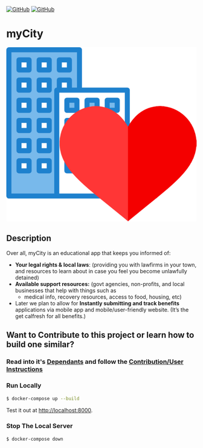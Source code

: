 <!-- <p align="center">
<strong style="color: red;">❌&nbsp;&nbsp;&nbsp;&nbsp;&nbsp;STOP: DO NOT CLONE THIS REPO &nbsp;&nbsp;&nbsp;&nbsp;&nbsp;❌</strong>
<br><b>Carefully</b> follow the instructions <a href="Docs/Instructions.md">Here</a> to ensure your contributions are tracked correctly.</p> -->

[![GitHub](https://img.shields.io/github/forks/ChrisBarnes7404/myCity.svg?style=flat-square)](https://github.com/ChrisBarnes7404/myCity/network)
[![GitHub](https://img.shields.io/github/issues/ChrisBarnes7404/myCity.svg?style=flat-square)](https://github.com/ChrisBarnes7404/myCity/issues)

# myCity
<!-- ## [PROJECT PROPOSAL](Docs/Proposal.md)     &       [PROJECT SCORING](Docs/Rubric-Scoring.md) -->
![image](static/img/myCityLogo.png)


## Description

Over all, myCity is an educational app that keeps you informed of:
- **Your legal rights & local laws**: (providing you with lawfirms in your town, and resources to learn about in case you feel you become unlawfully detained)
- **Available support resources:**   (govt agencies, non-profits, and local businesses that help with things such as
    - medical info, recovery resources, access to food, housing, etc)
- Later we plan to allow for **Instantly submitting and track benefits** applications via mobile app and mobile/user-friendly website. (It’s the get calfresh for all benefits.)

<!-- ## [TDD APPROACH](Docs/tdd.md) -->

<!-- ![image](/staticfiles/img/README.jpeg) -->

## Want to Contribute to this project or learn how to build one similar?
### Read into it's [Dependants](Docs/Dependants.md) and follow the [Contribution/User Instructions](Docs/Instructions.md)


### Run Locally
```sh
$ docker-compose up --build
```

Test it out at [http://localhost:8000](http://localhost:8000).

### Stop The Local Server
```sh
$ docker-compose down
```